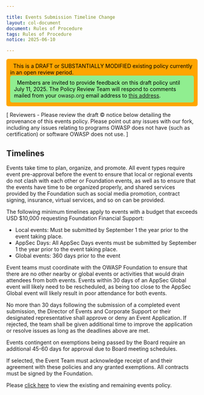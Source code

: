 ```yaml
---

title: Events Submission Timeline Change
layout: col-document
document: Rules of Procedure
tags: Rules of Procedure
notice: 2025-06-10

---
```



<div style="background-color: orange; color: black; padding: 10px; border-radius: 5px;">
  This is a DRAFT or SUBSTANTIALLY MODIFIED existing policy currently in an open review period.
    <div style="background-color: lightgreen; color: black; padding: 10px; border-radius: 5px;">
      Members are invited to provide feedback on this draft policy until July 11, 2025. The Policy Review Team will respond to comments mailed from your <a>owasp.org</a> email address to <a href="mailto:policy-review@owasp.com?subject=Re: Privacy Policy (Draft WIP)">this address</a>.
    </div>
</div>


[ Reviewers - Please review the draft &#169; notice below detailing the provenance of this events policy. Please point out any issues with our fork, including any issues relating to programs OWASP does not have (such as certification) or software OWASP does not use. ]

## Timelines

Events take time to plan, organize, and promote. All event types require event pre-approval before the event to ensure that local or regional events do not clash with each other or Foundation events, as well as to ensure that the events have time to be organized properly, and shared services provided by the Foundation such as social media promotion, contract signing, insurance, virtual services, and so on can be provided.

The following minimum timelines apply to events with a budget that exceeds USD $10,000 requesting Foundation Financial Support:

- Local events: Must be submitted by September 1 the year prior to the event taking place.
- AppSec Days: All AppSec Days events must be submitted by September 1 the year prior to the event taking place.
- Global events: 360 days prior to the event

Event teams must coordinate with the OWASP Foundation to ensure that there are no other nearby or global events or activities that would drain attendees from both events. Events within 30 days of an AppSec Global event will likely need to be rescheduled, as being too close to the AppSec Global event will likely result in poor attendance for both events.

No more than 30 days following the submission of a completed event submission, the Director of Events and Corporate Support or their designated representative shall approve or deny an Event Application. If rejected, the team shall be given additional time to improve the application or resolve issues as long as the deadlines above are met.

Events contingent on exemptions being passed by the Board require an additional 45-60 days for approval due to Board meeting schedules.

If selected, the Event Team must acknowledge receipt of and their agreement with these policies and any granted exemptions. All contracts must be signed by the Foundation.



Please 
<a href="https://owasp.org/www-policy/operational/events" target="_blank" rel="noopener noreferrer">click here</a>
 to view the existing and remaining events policy.
